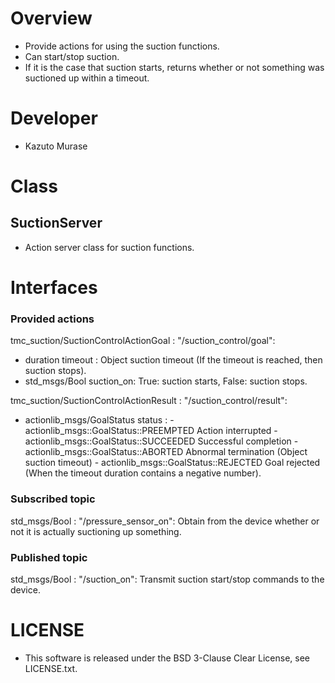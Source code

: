 Overview
=============================
* Provide actions for using the suction functions.
* Can start/stop suction.
* If it is the case that suction starts, returns whether or not something was suctioned up within a timeout.

Developer
================
* Kazuto Murase


Class
================

SuctionServer
-------------
* Action server class for suction functions.

Interfaces
================
### Provided actions ###
tmc_suction/SuctionControlActionGoal : "/suction_control/goal":
- duration timeout : Object suction timeout (If the timeout is reached, then suction stops).
- std_msgs/Bool suction_on: True: suction starts, False: suction stops.

tmc_suction/SuctionControlActionResult : "/suction_control/result":
- actionlib_msgs/GoalStatus status : - actionlib_msgs::GoalStatus::PREEMPTED Action interrupted - actionlib_msgs::GoalStatus::SUCCEEDED Successful completion - actionlib_msgs::GoalStatus::ABORTED Abnormal termination (Object suction timeout) - actionlib_msgs::GoalStatus::REJECTED Goal rejected (When the timeout duration contains a negative number).

### Subscribed topic ###
std_msgs/Bool : "/pressure_sensor_on": Obtain from the device whether or not it is actually suctioning up something.

### Published topic ###
std_msgs/Bool : "/suction_on": Transmit suction start/stop commands to the device.

LICENSE
================
* This software is released under the BSD 3-Clause Clear License, see LICENSE.txt.

